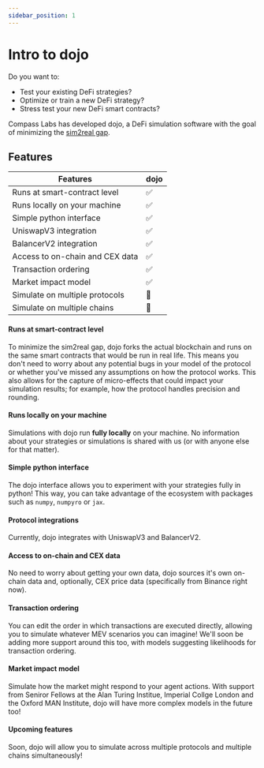 ```yaml
---
sidebar_position: 1
---
```


# Intro to dojo

Do you want to:
- Test your existing DeFi strategies?
- Optimize or train a new DeFi strategy?
- Stress test your new DeFi smart contracts?

Compass Labs has developed dojo, a DeFi simulation software with the goal of minimizing the [sim2real gap](https://developer.nvidia.com/blog/closing-the-sim2real-gap-with-nvidia-isaac-sim-and-nvidia-isaac-replicator/).

## Features

| **Features**                      | **dojo** |
| ---------------------------       | ----------------------|
| Runs at smart-contract level      | :white_check_mark: |
| Runs locally on your machine      | :white_check_mark: |
| Simple python interface           | :white_check_mark: |
| UniswapV3 integration             | :white_check_mark: |
| BalancerV2 integration            | :white_check_mark: |
| Access to on-chain and CEX data   | :white_check_mark: |
| Transaction ordering              | :white_check_mark: |
| Market impact model               | :white_check_mark: |
| Simulate on multiple protocols    | :eyes:             |
| Simulate on multiple chains       | :eyes:             |

#### Runs at smart-contract level
To minimize the sim2real gap, dojo forks the actual blockchain and runs on the same smart contracts that would be run in real life. This means you don't need to worry about any potential bugs in your model of the protocol or whether you've missed any assumptions on how the protocol works. This also allows for the capture of micro-effects that could impact your simulation results; for example, how the protocol handles precision and rounding.

#### Runs locally on your machine
Simulations with dojo run **fully locally** on your machine. No information about your strategies or simulations is shared with us (or with anyone else for that matter).

#### Simple python interface
The dojo interface allows you to experiment with your strategies fully in python! This way, you can take advantage of the ecosystem with packages such as `numpy`, `numpyro` or `jax`.

#### Protocol integrations
Currently, dojo integrates with UniswapV3 and BalancerV2.

#### Access to on-chain and CEX data
No need to worry about getting your own data, dojo sources it's own on-chain data and, optionally, CEX price data (specifically from Binance right now).

#### Transaction ordering
You can edit the order in which transactions are executed directly, allowing you to simulate whatever MEV scenarios you can imagine! We'll soon be adding more support around this too, with models suggesting likelihoods for transaction ordering.

#### Market impact model
Simulate how the market might respond to your agent actions. With support from Seniror Fellows at the Alan Turing Institue, Imperial Collge London and the Oxford MAN Institute, dojo will have more complex models in the future too!

#### Upcoming features
Soon, dojo will allow you to simulate across multiple protocols and multiple chains simultaneously! 


<!-- 
### Run our first simulation

## Generate a new site

Generate a new Docusaurus site using the **classic template**.

The classic template will automatically be added to your project after you run the command:

```bash
npm init docusaurus@latest my-website classic
```

You can type this command into Command Prompt, Powershell, Terminal, or any other integrated terminal of your code editor.

The command also installs all necessary dependencies you need to run Docusaurus.

## Start your site

Run the development server:

```bash
cd my-website
npm run start
```

The `cd` command changes the directory you're working with. In order to work with your newly created Docusaurus site, you'll need to navigate the terminal there.

The `npm run start` command builds your website locally and serves it through a development server, ready for you to view at http://localhost:3000/.

Open `docs/intro.md` (this page) and edit some lines: the site **reloads automatically** and displays your changes. -->
